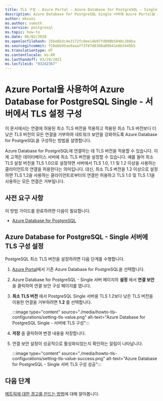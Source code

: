 ```yaml
---
title: TLS 구성 - Azure Portal - Azure Database for PostgreSQL - Single 서버
description: Azure Database for PostgreSQL Single 서버에 Azure Portal을 사용하여 TLS 구성을 설정하는 방법을 알아봅니다.
author: mksuni
ms.author: sumuth
ms.service: postgresql
ms.topic: how-to
ms.date: 06/02/2020
ms.openlocfilehash: 25be6b3c4e3172fc8ee14b97fd890b5948c284ba
ms.sourcegitcommit: f28ebb95ae9aaaff3f87d8388a09b41e0b3445b5
ms.translationtype: HT
ms.contentlocale: ko-KR
ms.lasthandoff: 03/29/2021
ms.locfileid: "93242367"
---
```

# <a name="configuring-tls-settings-in-azure-database-for-postgresql-single---server-using-azure-portal"></a>Azure Portal을 사용하여 Azure Database for PostgreSQL Single - 서버에서 TLS 설정 구성

이 문서에서는 연결에 허용된 최소 TLS 버전을 적용하고 적용된 최소 TLS 버전보다 더 낮은 TLS 버전의 모든 연결을 거부하여 네트워크 보안을 강화하도록 Azure Database for PostgreSQL을 구성하는 방법을 설명합니다.

Azure Database for PostgreSQL에 연결하는 데 TLS 버전을 적용할 수 있습니다. 이제 고객은 데이터베이스 서버에 최소 TLS 버전을 설정할 수 있습니다. 예를 들어 최소 TLS 설정 버전을 TLS 1.0으로 설정하면 서버에서 TLS 1.0, 1.1 및 1.2 이상을 사용하는 클라이언트의 연결을 허용한다는 의미입니다. 대신, 최소 TLS 버전을 1.2 이상으로 설정하면 TLS 1.2을 사용하는 클라이언트로부터의 연결만 허용하고 TLS 1.0 및 TLS 1.1을 사용하는 모든 연결은 거부됩니다.

## <a name="prerequisites"></a>사전 요구 사항

이 방법 가이드를 완료하려면 다음이 필요합니다.

* [Azure Database for PostgreSQL](quickstart-create-server-database-portal.md)

## <a name="set-tls-configurations-for-azure-database-for-postgresql---single-server"></a>Azure Database for PostgreSQL - Single 서버에 TLS 구성 설정

PostgreSQL 최소 TLS 버전을 설정하려면 다음 단계를 수행합니다.

1. [Azure Portal](https://portal.azure.com/)에서 기존 Azure Database for PostgreSQL을 선택합니다.

1.  Azure Database for PostgreSQL - Single 서버 페이지의 **설정** 에서 **연결 보안** 을 클릭하여 연결 보안 구성 페이지를 엽니다.

1. **최소 TLS 버전** 에서 PostgreSQL Single 서버용 TLS 1.2보다 낮은 TLS 버전을 이용한 연결을 거부하려면 **1.2** 를 선택합니다.

    :::image type="content" source="./media/howto-tls-configurations/setting-tls-value.png" alt-text="Azure Database for PostgreSQL Single - 서버에 TLS 구성":::

1. **저장** 을 클릭하여 변경 내용을 저장합니다.

1. 연결 보안 설정이 성공적으로 활성화되었는지 확인하는 알림이 나타납니다.

    :::image type="content" source="./media/howto-tls-configurations/setting-tls-value-success.png" alt-text="Azure Database for PostgreSQL - Single 서버 TLS 구성 성공":::

## <a name="next-steps"></a>다음 단계

[메트릭에 대한 경고를 만드는 방법](howto-alert-on-metric.md)에 대해 알아봅니다.